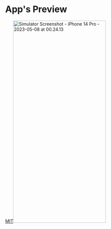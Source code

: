 # App's Preview


[MIT<a data-flickr-embed="true" href="https://www.flickr.com/photos/197661703@N05/52879112363/in/dateposted-public/" title="Simulator Screenshot - iPhone 14 Pro - 2023-05-08 at 00.24.13"><img src="https://live.staticflickr.com/65535/52879112363_81cb05a9f1_z.jpg" width="295" height="640" alt="Simulator Screenshot - iPhone 14 Pro - 2023-05-08 at 00.24.13"/>](https://choosealicense.com/licenses/mit/)
